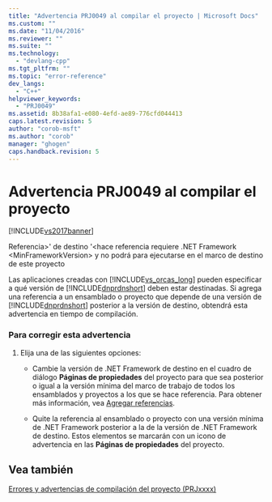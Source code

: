 ```yaml
---
title: "Advertencia PRJ0049 al compilar el proyecto | Microsoft Docs"
ms.custom: ""
ms.date: "11/04/2016"
ms.reviewer: ""
ms.suite: ""
ms.technology: 
  - "devlang-cpp"
ms.tgt_pltfrm: ""
ms.topic: "error-reference"
dev_langs: 
  - "C++"
helpviewer_keywords: 
  - "PRJ0049"
ms.assetid: 8b38afa1-e080-4efd-ae89-776cfd044413
caps.latest.revision: 5
author: "corob-msft"
ms.author: "corob"
manager: "ghogen"
caps.handback.revision: 5
---
```

# Advertencia PRJ0049 al compilar el proyecto
[!INCLUDE[vs2017banner](../../assembler/inline/includes/vs2017banner.md)]

Referencia\>' de destino '\<hace referencia requiere .NET Framework \<MinFrameworkVersion\> y no podrá para ejecutarse en el marco de destino de este proyecto  
  
 Las aplicaciones creadas con [!INCLUDE[vs_orcas_long](../../atl/reference/includes/vs_orcas_long_md.md)] pueden especificar a qué versión de [!INCLUDE[dnprdnshort](../../error-messages/tool-errors/includes/dnprdnshort_md.md)] deben estar destinadas.  Si agrega una referencia a un ensamblado o proyecto que depende de una versión de [!INCLUDE[dnprdnshort](../../error-messages/tool-errors/includes/dnprdnshort_md.md)] posterior a la versión de destino, obtendrá esta advertencia en tiempo de compilación.  
  
### Para corregir esta advertencia  
  
1.  Elija una de las siguientes opciones:  
  
    -   Cambie la versión de .NET Framework de destino en el cuadro de diálogo **Páginas de propiedades** del proyecto para que sea posterior o igual a la versión mínima del marco de trabajo de todos los ensamblados y proyectos a los que se hace referencia.  Para obtener más información, vea [Agregar referencias](../../ide/adding-references-in-visual-cpp-projects.md).  
  
    -   Quite la referencia al ensamblado o proyecto con una versión mínima de .NET Framework posterior a la de la versión de .NET Framework de destino.  Estos elementos se marcarán con un icono de advertencia en las **Páginas de propiedades** del proyecto.  
  
## Vea también  
 [Errores y advertencias de compilación del proyecto \(PRJxxxx\)](../../error-messages/tool-errors/project-build-errors-and-warnings-prjxxxx.md)